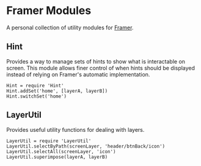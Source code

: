 # Framer Modules

A personal collection of utility modules for [Framer](http://framerjs.com/).

## Hint

Provides a way to manage sets of hints to show what is interactable on screen. This module allows finer control of when hints should be displayed instead of relying on Framer's automatic implementation.

    Hint = require 'Hint'
    Hint.addSet('home', [layerA, layerB])
    Hint.switchSet('home')

## LayerUtil

Provides useful utility functions for dealing with layers.

    LayerUtil = require 'LayerUtil'
    LayerUtil.selectByPath(screenLayer, 'header/btnBack/icon')
    LayerUtil.selectAll(screenLayer, 'icon')
    LayerUtil.superimpose(layerA, layerB)
